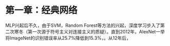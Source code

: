 # 第一章：经典网络

MLP兴起后不久，由于SVM，Random Forest等方法的兴起，深度学习步入了第二次寒冬（第一次源于符号主义对连接主义的质疑）。直到2012年，AlexNet一举将ImageNet的识别错误率从25.7%降低到15.3%，。从12年后，

